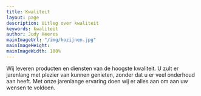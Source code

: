 ```yaml
---
title: Kwaliteit
layout: page
description: Uitleg over kwaliteit
keywords: kwaliteit
author: Judy Heeres
mainImageUrl: "/img/kozijnen.jpg"
mainImageHeight: 
mainImageWidth: 100%
---
```


Wij leveren producten en diensten van de hoogste kwaliteit. U zult er jarenlang met plezier van kunnen genieten, zonder dat u er veel onderhoud aan heeft. Met onze jarenlange ervaring doen wij er alles aan om aan uw wensen te voldoen.
